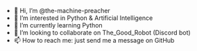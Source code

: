 - 👋 Hi, I’m @the-machine-preacher
- 👀 I’m interested in Python & Artificial Intelligence
- 🌱 I’m currently learning Python
- 💞️ I’m looking to collaborate on The_Good_Robot (Discord bot)
- 📫 How to reach me: just send me a message on GitHub

<!---
the-machine-preacher/the-machine-preacher is a ✨ special ✨ repository because its `README.md` (this file) appears on your GitHub profile.
You can click the Preview link to take a look at your changes.
--->
